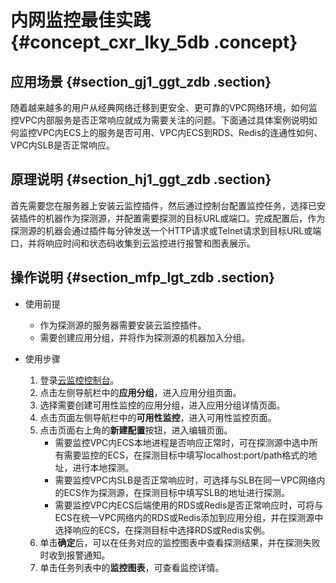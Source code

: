 # 内网监控最佳实践 {#concept_cxr_lky_5db .concept}

## 应用场景 {#section_gj1_ggt_zdb .section}

随着越来越多的用户从经典网络迁移到更安全、更可靠的VPC网络环境，如何监控VPC内部服务是否正常响应就成为需要关注的问题。下面通过具体案例说明如何监控VPC内ECS上的服务是否可用、VPC内ECS到RDS、Redis的连通性如何、VPC内SLB是否正常响应。

## 原理说明 {#section_hj1_ggt_zdb .section}

首先需要您在服务器上安装云监控插件，然后通过控制台配置监控任务，选择已安装插件的机器作为探测源，并配置需要探测的目标URL或端口。完成配置后，作为探测源的机器会通过插件每分钟发送一个HTTP请求或Telnet请求到目标URL或端口，并将响应时间和状态码收集到云监控进行报警和图表展示。

## 操作说明 {#section_mfp_lgt_zdb .section}

-   使用前提
    -   作为探测源的服务器需要安装云监控插件。
    -   需要创建应用分组，并将作为探测源的机器加入分组。

-   使用步骤
    1.  登录[云监控控制台](https://cloudmonitor.console.aliyun.com)。
    2.  点击左侧导航栏中的**应用分组**，进入应用分组页面。
    3.  选择需要创建可用性监控的应用分组，进入应用分组详情页面。
    4.  点击页面左侧导航栏中的**可用性监控**，进入可用性监控页面。
    5.  点击页面右上角的**新建配置**按钮，进入编辑页面。
        -   需要监控VPC内ECS本地进程是否响应正常时，可在探测源中选中所有需要监控的ECS，在探测目标中填写localhost:port/path格式的地址，进行本地探测。
        -   需要监控VPC内SLB是否正常响应时，可选择与SLB在同一VPC网络内的ECS作为探测源，在探测目标中填写SLB的地址进行探测。
        -   需要监控VPC内ECS后端使用的RDS或Redis是否正常响应时，可将与ECS在统一VPC网络内的RDS或Redis添加到应用分组，并在探测源中选择响应的ECS，在探测目标中选择RDS或Redis实例。
    6.  单击**确定**后，可以在任务对应的监控图表中查看探测结果，并在探测失败时收到报警通知。
    7.  单击任务列表中的**监控图表**，可查看监控详情。

